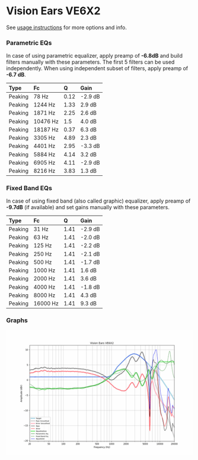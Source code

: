 # Vision Ears VE6X2
See [usage instructions](https://github.com/jaakkopasanen/AutoEq#usage) for more options and info.

### Parametric EQs
In case of using parametric equalizer, apply preamp of **-6.8dB** and build filters manually
with these parameters. The first 5 filters can be used independently.
When using independent subset of filters, apply preamp of **-6.7 dB**.

| Type    | Fc       |    Q | Gain    |
|:--------|:---------|:-----|:--------|
| Peaking | 78 Hz    | 0.12 | -2.9 dB |
| Peaking | 1244 Hz  | 1.33 | 2.9 dB  |
| Peaking | 1871 Hz  | 2.25 | 2.6 dB  |
| Peaking | 10476 Hz | 1.5  | 4.0 dB  |
| Peaking | 18187 Hz | 0.37 | 6.3 dB  |
| Peaking | 3305 Hz  | 4.89 | 2.3 dB  |
| Peaking | 4401 Hz  | 2.95 | -3.3 dB |
| Peaking | 5884 Hz  | 4.14 | 3.2 dB  |
| Peaking | 6905 Hz  | 4.11 | -2.9 dB |
| Peaking | 8216 Hz  | 3.83 | 1.3 dB  |

### Fixed Band EQs
In case of using fixed band (also called graphic) equalizer, apply preamp of **-9.7dB**
(if available) and set gains manually with these parameters.

| Type    | Fc       |    Q | Gain    |
|:--------|:---------|:-----|:--------|
| Peaking | 31 Hz    | 1.41 | -2.9 dB |
| Peaking | 63 Hz    | 1.41 | -2.0 dB |
| Peaking | 125 Hz   | 1.41 | -2.2 dB |
| Peaking | 250 Hz   | 1.41 | -2.1 dB |
| Peaking | 500 Hz   | 1.41 | -1.7 dB |
| Peaking | 1000 Hz  | 1.41 | 1.6 dB  |
| Peaking | 2000 Hz  | 1.41 | 3.6 dB  |
| Peaking | 4000 Hz  | 1.41 | -1.8 dB |
| Peaking | 8000 Hz  | 1.41 | 4.3 dB  |
| Peaking | 16000 Hz | 1.41 | 9.3 dB  |

### Graphs
![](./Vision%20Ears%20VE6X2.png)